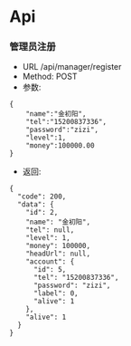 # Api

### 管理员注册
* URL /api/manager/register
* Method: POST
* 参数:
```
{
    "name":"金初阳",
    "tel":"15200837336",
    "password":"zizi",
    "level":1,
    "money":100000.00
}
```
* 返回:
```
{
  "code": 200,
  "data": {
    "id": 2,
    "name": "金初阳",
    "tel": null,
    "level": 1,
    "money": 100000,
    "headUrl": null,
    "account": {
      "id": 5,
      "tel": "15200837336",
      "password": "zizi",
      "label": 0,
      "alive": 1
    },
    "alive": 1
  }
}
```